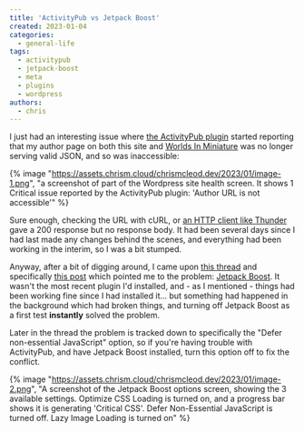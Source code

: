 ```yaml
---
title: 'ActivityPub vs Jetpack Boost'
created: 2023-01-04
categories:
  - general-life
tags:
  - activitypub
  - jetpack-boost
  - meta
  - plugins
  - wordpress
authors:
  - chris
---
```


I just had an interesting issue where [the ActivityPub plugin](https://wordpress.org/plugins/activitypub/) started reporting that my author page on both this site and [Worlds In Miniature](https://worldsinminiature.com/) was no longer serving valid JSON, and so was inaccessible:

{% image "https://assets.chrism.cloud/chrismcleod.dev/2023/01/image-1.png", "a screenshot of part of the Wordpress site health screen. It shows 1 Critical issue reported by the ActivityPub plugin: 'Author URL is not accessible'" %}

Sure enough, checking the URL with cURL, or [an HTTP client like Thunder](https://www.thunderclient.com/) gave a 200 response but no response body. It had been several days since I had last made any changes behind the scenes, and everything had been working in the interim, so I was a bit stumped.

Anyway, after a bit of digging around, I came upon [this thread](https://wordpress.org/support/topic/author-page-json-not-in-expected-place/) and specifically [this post](https://wordpress.org/support/topic/author-page-json-not-in-expected-place/#post-15692287) which pointed me to the problem: [Jetpack Boost](https://jetpack.com/boost/). It wasn't the most recent plugin I'd installed, and - as I mentioned - things had been working fine since I had installed it… but something had happened in the background which had broken things, and turning off Jetpack Boost as a first test **instantly** solved the problem.

Later in the thread the problem is tracked down to specifically the "Defer non-essential JavaScript" option, so if you're having trouble with ActivityPub, and have Jetpack Boost installed, turn this option off to fix the conflict.

{% image "https://assets.chrism.cloud/chrismcleod.dev/2023/01/image-2.png", "A screenshot of the Jetpack Boost options screen, showing the 3 available settings. Optimize CSS Loading is turned on, and a progress bar shows it is generating 'Critical CSS'. Defer Non-Essential JavaScript is turned off. Lazy Image Loading is turned on" %}
